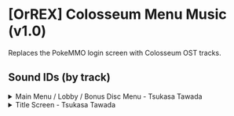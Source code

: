 # [OrREX] Colosseum Menu Music (v1.0)
Replaces the PokeMMO login screen with Colosseum OST tracks.

## Sound IDs (by track)

<details>
	<summary>Main Menu / Lobby / Bonus Disc Menu - Tsukasa Tawada</summary>

Replaces alternative login screen music.
| **Sound ID** | **Location(s)** | **Game Audio** |
| --- | --- | --- |
| `2/1157` | Main Menu | *Pokémon Colosseum* |
</details>

<details>
	<summary>Title Screen - Tsukasa Tawada</summary>

Replaces login screen music.
| **Sound ID** | **Location(s)** | **Game Audio** |
| --- | --- | --- |
| `2/1159` | Alternate Main Menu | *Pokémon Colosseum* |
</details>
